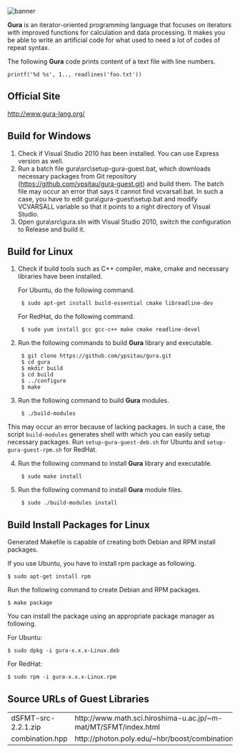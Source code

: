 ![banner](http://www.gura-lang.org/images/banner.png)

**Gura** is an iterator-oriented programming language that focuses on iterators
with improved functions for calculation and data processing.
It makes you be able to write an artificial code
for what used to need a lot of codes of repeat syntax.

The following **Gura** code prints content of a text file with line numbers.

    printf('%d %s', 1.., readlines('foo.txt'))

Official Site
-------------
http://www.gura-lang.org/

Build for Windows
-----------------
1. Check if Visual Studio 2010 has been installed. You can use Express version as well.
2. Run a batch file gura\src\setup-gura-guest.bat, which downloads necessary packages
   from Git repository (https://github.com/ypsitau/gura-guest.git) and build them.
   The batch file may occur an error that says it cannot find vcvarsall.bat.
   In such a case, you have to edit gura\gura-guest\setup.bat
   and modify VCVARSALL variable so that it points to a right directory of Visual Studio.
3. Open gura\src\gura.sln with Visual Studio 2010, switch the configuration to Release
   and build it.

Build for Linux
-----------------
1. Check if build tools such as C++ compiler, make, cmake and necessary libraries
   have been installed.

   For Ubuntu, do the following command.

        $ sudo apt-get install build-essential cmake libreadline-dev

   For RedHat, do the following command.

        $ sudo yum install gcc gcc-c++ make cmake readline-devel

2. Run the following commands to build **Gura** library and executable.

        $ git clone https://github.com/ypsitau/gura.git
        $ cd gura
        $ mkdir build
        $ cd build
        $ ../configure
        $ make

3. Run the following command to build **Gura** modules.

        $ ./build-modules

  This may occur an error because of lacking packages.
  In such a case, the script `build-modules` generates shell
  with which you can easily setup necessary packages.
  Run `setup-gura-guest-deb.sh` for Ubuntu and `setup-gura-guest-rpm.sh` for RedHat.

4. Run the following command to install **Gura** library and executable.

        $ sudo make install

5. Run the following command to install **Gura** module files.

        $ sudo ./build-modules install

Build Install Packages for Linux
--------------------------------
Generated Makefile is capable of creating both Debian and RPM install packages.

If you use Ubuntu, you have to install rpm package as following.

    $ sudo apt-get install rpm

Run the following command to create Debian and RPM packages.

    $ make package

You can install the package using an appropriate package manager as following.

For Ubuntu:

    $ sudo dpkg -i gura-x.x.x-Linux.deb

For RedHat:

    $ sudo rpm -i gura-x.x.x-Linux.rpm

Source URLs of Guest Libraries
------------------------------

<table>
<tr><td>dSFMT-src-2.2.1.zip</td><td>http://www.math.sci.hiroshima-u.ac.jp/~m-mat/MT/SFMT/index.html</td></tr>
<tr><td>combination.hpp</td><td>http://photon.poly.edu/~hbr/boost/combinations.html</td></tr>
</table>
